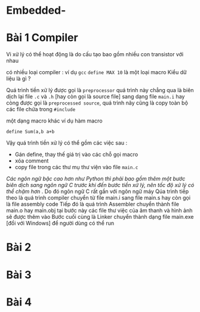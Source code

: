 # Embedded-
# Bài 1 Compiler 
Vi xử lý có thể hoạt động là do cấu tạo bao gồm nhiều con transistor với nhau 

có nhiều loại compiler : ví dụ `gcc`
`define MAX 10` là một loại macro 
Kiểu dữ liệu là gì ? 

Quá trình tiền xử lý được gọi là `preprocessor` quá trình này chẳng qua là biên dịch lại file `.c` và `.h` [hay còn gọi là source file] sang dạng file `main.i` hay còng được gọi là `preprocessed source`, quá trình nãy cũng là copy toàn bộ các file chứa trong `#include` 

một dạng macro khác ví dụ hàm macro 

`define Sum(a,b a+b `

Vậy quá trình tiền xử lý có thể gồm các việc sau : 
- Gán define, thay thế giá trị vào các chỗ gọi macro 
- xóa comment 
- copy file trong các thư mụ thư viện vào file `main.c `

*Các ngôn ngữ bậc cao hơn như Python thì phải bao gồm thêm một bước biên dịch sang ngôn ngữ C trước khi đến bước tiền xử lý, nên tốc độ xử lý có thể chậm hơn* . Do đó ngôn ngữ C rất gần với ngôn ngữ máy 
Qúa trình tiếp theo là quá trình compiler chuyển từ file main.i sang file main.s hay còn gọi là file assembly code
Tiếp đó là quá trình Assembler chuyển thành file main.o hay main.obj tại bước này các file thư việc của âm thanh và hình ảnh sẽ được thêm vào 
Bước cuối cùng là Linker chuyển thành dạng file main.exe [đổi với Windows] để người dùng có thể run 
# Bài 2 
# Bài 3 
# Bài 4
